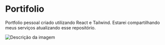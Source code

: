 # Portifolio
Portfolio pessoal criado utilizando React e Tailwind. Estarei compartilhando meus serviços atualizando esse repositório. 

![Descrição da imagem](public/23-30-33.gif)
